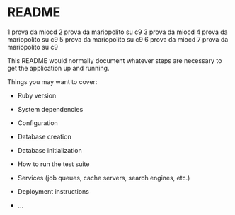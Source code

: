 # README
1 prova da miocd
2 prova da mariopolito su c9
3 prova da miocd 
4 prova da mariopolito su c9
5 prova da mariopolito su c9
6 prova da miocd
7 prova da mariopolito su c9

This README would normally document whatever steps are necessary to get the
application up and running.

Things you may want to cover:

* Ruby version

* System dependencies

* Configuration

* Database creation

* Database initialization

* How to run the test suite

* Services (job queues, cache servers, search engines, etc.)

* Deployment instructions

* ...
